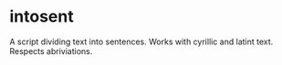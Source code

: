 # intosent
A script dividing text into sentences. Works with cyrillic and latint text. Respects abriviations.
